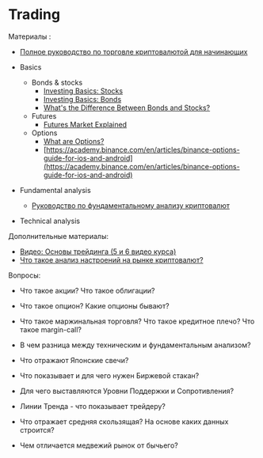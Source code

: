 # Trading


Материалы : 
* [Полное руководство по торговле криптовалютой для начинающих](https://academy.binance.com/ru/articles/a-complete-guide-to-cryptocurrency-trading-for-beginners)
* Basics
  - Bonds & stocks
    * [Investing Basics: Stocks](https://www.youtube.com/watch?v=hE2NsJGpEq4)
    * [Investing Basics: Bonds](https://www.youtube.com/watch?v=IuyejHOGCro)
    * [What's the Difference Between Bonds and Stocks?](https://www.youtube.com/watch?v=uI2vhCitTBw)
  - Futures
    * [Futures Market Explained](https://www.youtube.com/watch?v=CC9VeHrI3Es)
  - Options
    * [What are Options?](https://www.youtube.com/watch?v=CRhGikRHSu8)
    * [https://academy.binance.com/en/articles/binance-options-guide-for-ios-and-android](https://academy.binance.com/en/articles/binance-options-guide-for-ios-and-android)
* Fundamental analysis
  - [Руководство по фундаментальному анализу криптовалют](https://academy.binance.com/ru/articles/a-guide-to-cryptocurrency-fundamental-analysis?UTM=BinanceAcademy)

* Technical analysis

Дополнительные материалы:
* [Видео: Основы трейдинга (5 и 6 видео курса)](https://www.youtube.com/watch?v=cWvKJBjpVw0&list=PLsJDzAldPQJSNRfN3RKEf4GDcpnDksnIP&index=5)
* [Что такое анализ настроений на рынке криптовалют?](https://academy.binance.com/ru/articles/what-is-crypto-market-sentiment)



Вопросы:
* Что такое акции? Что такое облигации?
* Что такое опцион? Какие опционы бывают?
* Что такое маржинальная торговля? Что такое кредитное плечо? Что такое margin-call?

* В чем разница между техническим и фундаментальным анализом?
* Что отражают Японские  свечи?
* Что показывает и для чего нужен Биржевой стакан?
* Для чего выставляются Уровни Поддержки и Сопротивления? 
* Линии Тренда - что показывает трейдеру? 
* Что отражает средняя скользящая? На основе каких данных строится? 
* Чем отличается медвежий рынок от бычьего?
